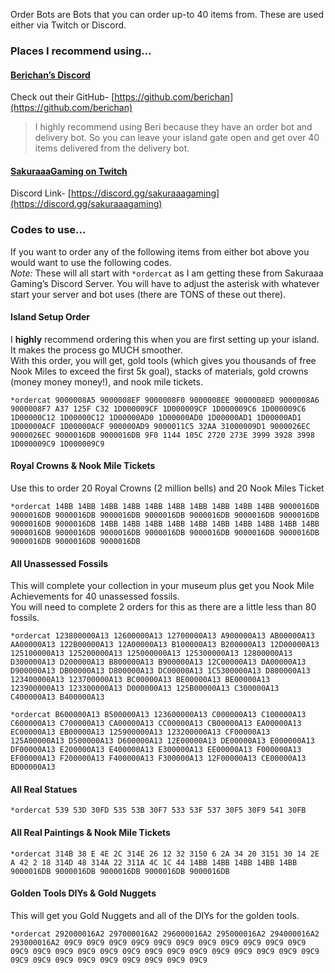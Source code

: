 Order Bots are Bots that you can order up-to 40 items from. These are used either via Twitch or Discord.

### Places I recommend using…
#### [Berichan’s Discord](https://discord.gg/5bT8XK8dYe)
Check out their GitHub- [https://github.com/berichan](https://github.com/berichan)  
> I highly recommend using Beri because they have an order bot and delivery bot. So you can leave your island gate open and get over 40 items delivered from the delivery bot.

#### [SakuraaaGaming on Twitch](https://www.twitch.tv/sakuraaagaming)
Discord Link- [https://discord.gg/sakuraaagaming](https://discord.gg/sakuraaagaming)

### Codes to use…

If you want to order any of the following items from either bot above you would want to use the following codes.  
_Note:_ These will all start with `*ordercat` as I am getting these from Sakuraaa Gaming’s Discord Server. You will have to adjust the asterisk with whatever start your server and bot uses (there are TONS of these out there).

#### Island Setup Order
I **highly** recommend ordering this when you are first setting up your island. It makes the process go MUCH smoother.  
With this order, you will get, gold tools (which gives you thousands of free Nook Miles to exceed the first 5k goal), stacks of materials, gold crowns (money money money!), and nook mile tickets.
```
*ordercat 9000008A5 9000008EF 9000008F0 9000008EE 9000008ED 9000008A6 9000008F7 A37 125F C32 1D000009CF 1D000009CF 1D000009C6 1D000009C6 1D00000C12 1D00000C12 1D00000AD0 1D00000AD0 1D00000AD1 1D00000AD1 1D00000ACF 1D00000ACF 900000AD9 9000011C5 32AA 31000009D1 9000026EC 9000026EC 9000016DB 9000016DB 9F0 1144 105C 2720 273E 3999 3928 3998 1D000009C9 1D000009C9
```
#### Royal Crowns & Nook Mile Tickets

Use this to order 20 Royal Crowns (2 million bells) and 20 Nook Miles Ticket
```
*ordercat 14BB 14BB 14BB 14BB 14BB 14BB 14BB 14BB 14BB 14BB 9000016DB 9000016DB 9000016DB 9000016DB 9000016DB 9000016DB 9000016DB 9000016DB 9000016DB 9000016DB 14BB 14BB 14BB 14BB 14BB 14BB 14BB 14BB 14BB 14BB 9000016DB 9000016DB 9000016DB 9000016DB 9000016DB 9000016DB 9000016DB 9000016DB 9000016DB 9000016DB
```

#### All Unassessed Fossils

This will complete your collection in your museum plus get you Nook Mile Achievements for 40 unassessed fossils.  
You will need to complete 2 orders for this as there are a little less than 80 fossils.

```
*ordercat 123800000A13 12600000A13 12700000A13 A900000A13 AB00000A13 AA00000A13 122B00000A13 12A00000A13 B100000A13 B200000A13 12D00000A13 125100000A13 125200000A13 125000000A13 125300000A13 12800000A13 D300000A13 D200000A13 B800000A13 B900000A13 12C00000A13 DA00000A13 D900000A13 DB00000A13 D800000A13 DC00000A13 1C5300000A13 D800000A13 123400000A13 123700000A13 BC00000A13 BE00000A13 BE00000A13 123900000A13 123300000A13 D000000A13 125B00000A13 C300000A13 C400000A13 B400000A13

*ordercat B600000A13 B500000A13 123600000A13 C000000A13 C100000A13 C600000A13 C700000A13 CA00000A13 CC00000A13 CB00000A13 EA00000A13 EC00000A13 EB00000A13 125900000A13 123200000A13 CF00000A13 125A00000A13 D500000A13 D600000A13 12E00000A13 DE00000A13 E000000A13 DF00000A13 E200000A13 E400000A13 E300000A13 EE00000A13 F000000A13 EF00000A13 F200000A13 F400000A13 F300000A13 12F00000A13 CE00000A13 BD00000A13
```

#### All Real Statues
```
*ordercat 539 53D 30FD 535 53B 30F7 533 53F 537 30F5 30F9 541 30FB
```

#### All Real Paintings & Nook Mile Tickets

```
*ordercat 314B 38 E 4E 2C 314E 26 12 32 3150 6 2A 34 20 3151 30 14 2E A 42 2 18 314D 48 314A 22 311A 4C 1C 44 14BB 14BB 14BB 14BB 14BB 9000016DB 9000016DB 9000016DB 9000016DB 9000016DB
```

#### Golden Tools DIYs & Gold Nuggets

This will get you Gold Nuggets and all of the DIYs for the golden tools.

```
*ordercat 292000016A2 297000016A2 296000016A2 295000016A2 294000016A2 293000016A2 09C9 09C9 09C9 09C9 09C9 09C9 09C9 09C9 09C9 09C9 09C9 09C9 09C9 09C9 09C9 09C9 09C9 09C9 09C9 09C9 09C9 09C9 09C9 09C9 09C9 09C9 09C9 09C9 09C9 09C9 09C9 09C9 09C9 09C9
```